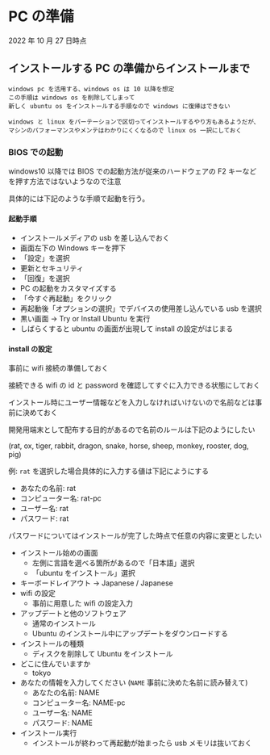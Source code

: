 # PC の準備

2022 年 10 月 27 日時点

## インストールする PC の準備からインストールまで

```text
windows pc を活用する、windows os は 10 以降を想定
この手順は windows os を削除してしまって
新しく ubuntu os をインストールする手順なので windows に復帰はできない

windows と linux をパーテーションで区切ってインストールするやり方もあるようだが、
マシンのパフォーマンスやメンテはわかりにくくなるので linux os 一択にしておく
```

### BIOS での起動

windows10 以降では BIOS での起動方法が従来のハードウェアの F2 キーなどを押す方法ではないようなので注意

具体的には下記のような手順で起動を行う。

#### 起動手順

- インストールメディアの usb を差し込んでおく
- 画面左下の Windows キーを押下
- 「設定」を選択
- 更新とセキュリティ
- 「回復」を選択
- PC の起動をカスタマイズする
- 「今すぐ再起動」をクリック
- 再起動後「オプションの選択」でデバイスの使用差し込んでいる usb を選択
- 黒い画面 -> Try or Install Ubuntu を実行
- しばらくすると ubuntu の画面が出現して install の設定がはじまる

#### install の設定

事前に wifi 接続の準備しておく

接続できる wifi の id と password を確認してすぐに入力できる状態にしておく

インストール時にユーザー情報などを入力しなければいけないので名前などは事前に決めておく

開発用端末として配布する目的があるので名前のルールは下記のようにしたい

(rat, ox, tiger, rabbit, dragon, snake, horse, sheep, monkey, rooster, dog, pig)

例: `rat` を選択した場合具体的に入力する値は下記にようにする

- あなたの名前: rat
- コンピューター名: rat-pc
- ユーザー名: rat
- パスワード: rat

パスワードについてはインストールが完了した時点で任意の内容に変更としたい

- インストール始めの画面
  - 左側に言語を選べる箇所があるので「日本語」選択
  - 「ubuntu をインストール」選択
- キーボードレイアウト -> Japanese / Japanese
- wifi の設定
  - 事前に用意した wifi の設定入力
- アップデートと他のソフトウェア
  - 通常のインストール
  - Ubuntu のインストール中にアップデートをダウンロードする
- インストールの種類
  - ディスクを削除して Ubuntu をインストール
- どこに住んでいますか
  - tokyo
- あなたの情報を入力してください (`NAME` 事前に決めた名前に読み替えて)
  - あなたの名前: NAME
  - コンピューター名: NAME-pc
  - ユーザー名: NAME
  - パスワード: NAME
- インストール実行
  - インストールが終わって再起動が始まったら usb メモリは抜いておく
